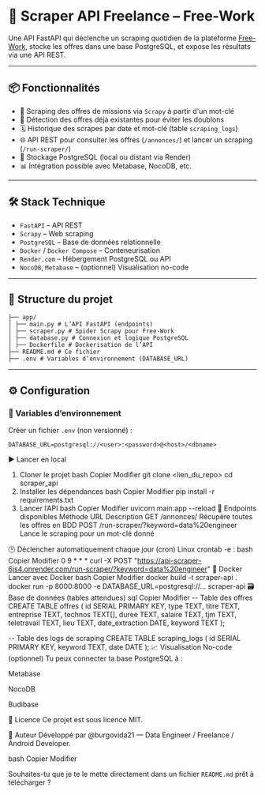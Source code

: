 # 🚀 Scraper API Freelance – Free-Work

Une API FastAPI qui déclenche un scraping quotidien de la plateforme [Free-Work](https://www.free-work.com/fr/tech-it/jobs), stocke les offres dans une base PostgreSQL, et expose les résultats via une API REST.

---

## 📦 Fonctionnalités

- 🔎 Scraping des offres de missions via `Scrapy` à partir d'un mot-clé
- 🧠 Détection des offres déjà existantes pour éviter les doublons
- 🗓️ Historique des scrapes par date et mot-clé (table `scraping_logs`)
- 🌐 API REST pour consulter les offres (`/annonces/`) et lancer un scraping (`/run-scraper/`)
- 💾 Stockage PostgreSQL (local ou distant via Render)
- 📊 Intégration possible avec Metabase, NocoDB, etc.

---

## 🛠️ Stack Technique

- `FastAPI` – API REST
- `Scrapy` – Web scraping
- `PostgreSQL` – Base de données relationnelle
- `Docker` / `Docker Compose` – Conteneurisation
- `Render.com` – Hébergement PostgreSQL ou API
- `NocoDB`, `Metabase` – (optionnel) Visualisation no-code

---

## 🧱 Structure du projet

```
├── app/
│ ├── main.py # L’API FastAPI (endpoints)
│ ├── scraper.py # Spider Scrapy pour Free-Work
│ ├── database.py # Connexion et logique PostgreSQL
│ ├── Dockerfile # Dockerisation de l’API
├── README.md # Ce fichier
├── .env # Variables d’environnement (DATABASE_URL)
```
---

## ⚙️ Configuration

### 🔐 Variables d’environnement

Créer un fichier `.env` (non versionné) :

```env
DATABASE_URL=postgresql://<user>:<password>@<host>/<dbname>
```

▶️ Lancer en local
1. Cloner le projet
bash
Copier
Modifier
git clone <lien_du_repo>
cd scraper_api
2. Installer les dépendances
bash
Copier
Modifier
pip install -r requirements.txt
3. Lancer l’API
bash
Copier
Modifier
uvicorn main:app --reload
🧪 Endpoints disponibles
Méthode	URL	Description
GET	/annonces/	Récupère toutes les offres en BDD
POST	/run-scraper/?keyword=data%20engineer	Lance le scraping pour un mot-clé donné

🕒 Déclencher automatiquement chaque jour (cron)
Linux crontab -e :
bash
Copier
Modifier
0 9 * * * curl -X POST "https://api-scraper-6js4.onrender.com/run-scraper/?keyword=data%20engineer"
🐳 Docker
Lancer avec Docker
bash
Copier
Modifier
docker build -t scraper-api .
docker run -p 8000:8000 -e DATABASE_URL=postgresql://... scraper-api
🗃️ Base de données (tables attendues)
sql
Copier
Modifier
-- Table des offres
CREATE TABLE offres (
  id SERIAL PRIMARY KEY,
  type TEXT,
  titre TEXT,
  entreprise TEXT,
  technos TEXT[],
  duree TEXT,
  salaire TEXT,
  tjm TEXT,
  teletravail TEXT,
  lieu TEXT,
  date_extraction DATE,
  keyword TEXT
);

-- Table des logs de scraping
CREATE TABLE scraping_logs (
  id SERIAL PRIMARY KEY,
  keyword TEXT,
  date DATE
);
📈 Visualisation No-code (optionnel)
Tu peux connecter ta base PostgreSQL à :

Metabase

NocoDB

Budibase

📄 Licence
Ce projet est sous licence MIT.

🙌 Auteur
Développé par @burgovida21 — Data Engineer / Freelance / Android Developer.

bash
Copier
Modifier

Souhaites-tu que je te le mette directement dans un fichier `README.md` prêt à télécharger ?
